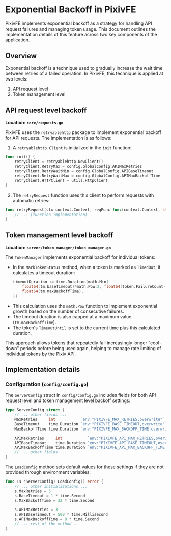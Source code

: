 # Exponential Backoff in PixivFE

PixivFE implements exponential backoff as a strategy for handling API request failures and managing token usage. This document outlines the implementation details of this feature across two key components of the application.

## Overview

Exponential backoff is a technique used to gradually increase the wait time between retries of a failed operation. In PixivFE, this technique is applied at two levels:

1. API request level
2. Token management level

## API request level backoff

**Location: `core/requests.go`**

PixivFE uses the `retryablehttp` package to implement exponential backoff for API requests. The implementation is as follows:

1. A `retryablehttp.Client` is initialized in the `init` function:

```go
func init() {
    retryClient = retryablehttp.NewClient()
    retryClient.RetryMax = config.GlobalConfig.APIMaxRetries
    retryClient.RetryWaitMin = config.GlobalConfig.APIBaseTimeout
    retryClient.RetryWaitMax = config.GlobalConfig.APIMaxBackoffTime
    retryClient.HTTPClient = utils.HttpClient
}
```

2. The `retryRequest` function uses this client to perform requests with automatic retries:

```go
func retryRequest(ctx context.Context, reqFunc func(context.Context, string) (*retryablehttp.Request, error)) (SimpleHTTPResponse, error) {
    // ... (function implementation)
}
```

## Token management level backoff

**Location: `server/token_manager/token_manager.go`**

The `TokenManager` implements exponential backoff for individual tokens:

- In the `MarkTokenStatus` method, when a token is marked as `TimedOut`, it calculates a timeout duration:
  ```go
  timeoutDuration := time.Duration(math.Min(
      float64(tm.baseTimeout)*math.Pow(2, float64(token.FailureCount-1)),
      float64(tm.maxBackoffTime),
  ))
  ```
- This calculation uses the `math.Pow` function to implement exponential growth based on the number of consecutive failures.
- The timeout duration is also capped at a maximum value (`tm.maxBackoffTime`).
- The token's `TimeoutUntil` is set to the current time plus this calculated duration.

This approach allows tokens that repeatedly fail increasingly longer "cool-down" periods before being used again, helping to manage rate limiting of individual tokens by the Pixiv API.

## Implementation details

### Configuration (`config/config.go`)

The `ServerConfig` struct in `config/config.go` includes fields for both API request level and token management level backoff settings:

```go
type ServerConfig struct {
    // ... other fields ...
    MaxRetries     int           `env:"PIXIVFE_MAX_RETRIES,overwrite"`
    BaseTimeout    time.Duration `env:"PIXIVFE_BASE_TIMEOUT,overwrite"`
    MaxBackoffTime time.Duration `env:"PIXIVFE_MAX_BACKOFF_TIME,overwrite"`

    APIMaxRetries     int           `env:"PIXIVFE_API_MAX_RETRIES,overwrite"`
    APIBaseTimeout    time.Duration `env:"PIXIVFE_API_BASE_TIMEOUT,overwrite"`
    APIMaxBackoffTime time.Duration `env:"PIXIVFE_API_MAX_BACKOFF_TIME,overwrite"`
    // ... other fields ...
}
```

The `LoadConfig` method sets default values for these settings if they are not provided through environment variables:

```go
func (s *ServerConfig) LoadConfig() error {
    // ... other initializations ...
    s.MaxRetries = 5
    s.BaseTimeout = 1 * time.Second
    s.MaxBackoffTime = 32 * time.Second

    s.APIMaxRetries = 3
    s.APIBaseTimeout = 500 * time.Millisecond
    s.APIMaxBackoffTime = 8 * time.Second
    // ... rest of the method ...
}
```
